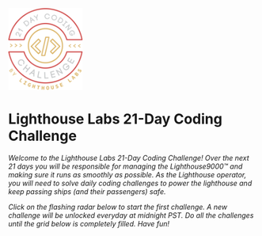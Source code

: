 <img src="challenge_logo.png" alt="drawing" width="150"/>

# Lighthouse Labs 21-Day Coding Challenge

_Welcome to the Lighthouse Labs 21-Day Coding Challenge! Over the next 21 days you will be responsible for managing the Lighthouse9000™ and making sure it runs as smoothly as possible. As the Lighthouse operator, you will need to solve daily coding challenges to power the lighthouse and keep passing ships (and their passengers) safe._

_Click on the flashing radar below to start the first challenge. A new challenge will be unlocked everyday at midnight PST. Do all the challenges until the grid below is completely filled. Have fun!_